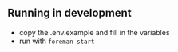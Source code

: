 ## Running in development

* copy the .env.example and fill in the variables
* run with `foreman start`
